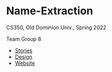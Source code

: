 
# Name-Extraction

CS350, Old Dominion Univ., Spring 2022

Team Group 8

* [Stories](https://trello.com/b/PrVoD6Wp/name-extraction)
* [Design](https://docs.google.com/document/d/1L1g6n7fKAsQ99avhLqdbSRFTkr9h6eeeUuA_ThdmY6M/edit)
* [Website](https://mcolo002.github.io/Name-Extraction.github.io/)
